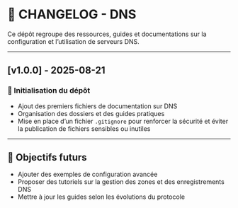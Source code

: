 # 📄 CHANGELOG - DNS

Ce dépôt regroupe des ressources, guides et documentations sur la configuration et l’utilisation de serveurs DNS.

---

## [v1.0.0] - 2025-08-21

### 🚀 Initialisation du dépôt

- Ajout des premiers fichiers de documentation sur DNS
- Organisation des dossiers et des guides pratiques
- Mise en place d’un fichier `.gitignore` pour renforcer la sécurité et éviter la publication de fichiers sensibles ou inutiles

---

## 📌 Objectifs futurs

- Ajouter des exemples de configuration avancée
- Proposer des tutoriels sur la gestion des zones et des enregistrements DNS
- Mettre à jour les guides selon les évolutions du protocole
